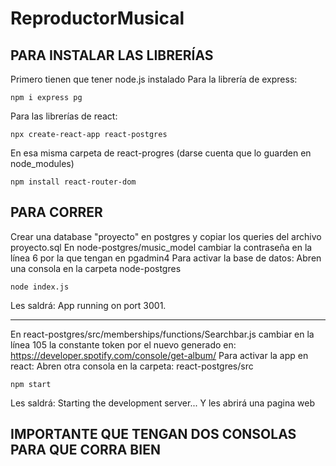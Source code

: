 # ReproductorMusical

## PARA INSTALAR LAS LIBRERÍAS
Primero tienen que tener node.js instalado
Para la librería de express:
```
npm i express pg
```
Para las librerías de react:
```
npx create-react-app react-postgres
```
En esa misma carpeta de react-progres (darse cuenta que lo guarden en node_modules)
```
npm install react-router-dom
```


##  PARA CORRER
Crear una database "proyecto" en postgres y copiar los queries del archivo proyecto.sql
En node-postgres/music_model cambiar la contraseña en la línea 6 por la que tengan en pgadmin4
Para activar la base de datos: Abren una consola en la carpeta node-postgres
```
node index.js
```
Les saldrá: App running on port 3001.
______________________________________________________________________________
En react-postgres/src/memberships/functions/Searchbar.js cambiar en la línea 105 la constante token por el nuevo generado en: https://developer.spotify.com/console/get-album/
Para activar la app en react: Abren otra consola en la carpeta: react-postgres/src
```
npm start
```
Les saldrá: Starting the development server...
Y les abrirá una pagina web

##  IMPORTANTE QUE TENGAN DOS CONSOLAS PARA QUE CORRA BIEN
